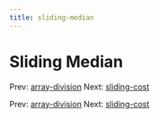 ```yaml
---
title: sliding-median
---
```


# Sliding Median

Prev: [array-division](array-division.md) Next:
[sliding-cost](sliding-cost.md)

Prev: [array-division](array-division.md) Next:
[sliding-cost](sliding-cost.md)
